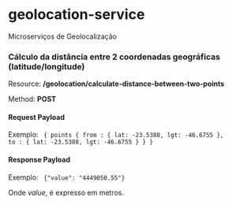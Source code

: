 # geolocation-service
Microserviços de Geolocalização

<h3>Cálculo da distância entre 2 coordenadas geográficas (latitude/longitude)</h3>

Resource: <strong>/geolocation/calculate-distance-between-two-points</strong>

Method: <strong>POST</strong>
<h4>Request Payload</h4>

Exemplo: 
<code>
{
	points  {
		from : {
			lat: -23.5388,
			lgt: -46.6755
		},
		to : {
			lat: -23.5388,
			lgt: -46.6755
		}
	}
}
</code>

<h4>Response Payload</h4>

Exemplo: 
<code>
{"value": "4449050.55"}
</code>

Onde <i>value</i>, é expresso em metros.